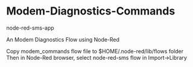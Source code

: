 # Modem-Diagnostics-Commands

node-red-sms-app

An Modem Diagnostics Flow using Node-Red

Copy modem_commands flow file to $HOME/.node-red/lib/flows folder 
Then in Node-Red browser, select node-red-sms flow in Import->Library
